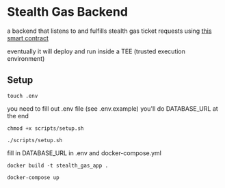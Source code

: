 # Stealth Gas Backend

a backend that listens to and fulfills stealth gas ticket requests using [this smart contract](https://github.com/kassandraoftroy/stealth-gas-contracts)

eventually it will deploy and run inside a TEE (trusted execution environment)

## Setup

```
touch .env
```
you need to fill out .env file (see .env.example) you'll do DATABASE_URL at the end

```
chmod +x scripts/setup.sh
```

```
./scripts/setup.sh
```

fill in DATABASE_URL in .env and docker-compose.yml

```
docker build -t stealth_gas_app .
```

```
docker-compose up
```

